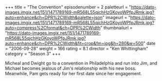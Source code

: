 +++
title = "The Convention"
episodenumber = 2
paletteurl = "https://dato-images.imgix.net/151/1471789169-mR568L55qjchHzGKoyoWPfpJRmk.jpg?auto=enhance&ch=DPR%2CWidth&palette=json"
imageurl = "https://dato-images.imgix.net/151/1471789169-mR568L55qjchHzGKoyoWPfpJRmk.jpg?auto=compress%2Cformat&ch=DPR%2CWidth"
thumbnailurl = "https://dato-images.imgix.net/151/1471789169-mR568L55qjchHzGKoyoWPfpJRmk.jpg?auto=enhance&ch=DPR%2CWidth&fit=crop&fm=jpg&h=280&w=500"
date = "2006-09-28"
weight = 166
rating = 8.1
director = "Ken Whittingham"
category = "Season 3"
+++

Micheal and Dwight go to a convention in Philadelphia and run into Jim, and Michael becomes jealous of Jim's relationship with his new boss. Meanwhile, Pam gets ready for her first date since her engagement.
